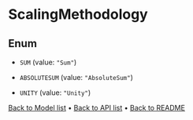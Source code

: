 

# ScalingMethodology

## Enum


* `SUM` (value: `"Sum"`)

* `ABSOLUTESUM` (value: `"AbsoluteSum"`)

* `UNITY` (value: `"Unity"`)



[Back to Model list](../README.md#documentation-for-models) &#8226; [Back to API list](../README.md#documentation-for-api-endpoints) &#8226; [Back to README](../README.md)



